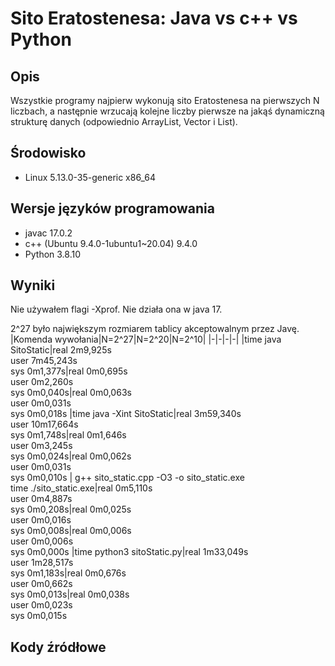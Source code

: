 # Sito Eratostenesa: Java vs c++ vs Python

## Opis

Wszystkie programy najpierw wykonują sito Eratostenesa na pierwszych N liczbach, a następnie wrzucają kolejne liczby pierwsze na jakąś dynamiczną strukturę danych (odpowiednio ArrayList, Vector i List).

## Środowisko

- Linux 5.13.0-35-generic x86_64

## Wersje języków programowania

- javac 17.0.2
- c++ (Ubuntu 9.4.0-1ubuntu1~20.04) 9.4.0
- Python 3.8.10

## Wyniki

Nie używałem flagi -Xprof. Nie działa ona w java 17.

2^27 było największym rozmiarem tablicy akceptowalnym przez Javę.
|Komenda wywołania|N=2^27|N=2^20|N=2^10|
|-|-|-|-|
|time java SitoStatic|real 2m9,925s<br>user 7m45,243s<br>sys 0m1,377s|real 0m0,695s<br>user 0m2,260s<br>sys 0m0,040s|real 0m0,063s<br>user 0m0,031s<br>sys 0m0,018s
|time java -Xint SitoStatic|real 3m59,340s<br>user 10m17,664s<br>sys 0m1,748s|real 0m1,646s<br>user 0m3,245s<br>sys 0m0,024s|real 0m0,062s<br>user 0m0,031s<br>sys 0m0,010s
| g++ sito_static.cpp -O3 -o sito_static.exe<br>time ./sito_static.exe|real 0m5,110s<br>user 0m4,887s<br>sys  0m0,208s|real 0m0,025s<br>user 0m0,016s<br>sys 0m0,008s|real 0m0,006s<br>user 0m0,006s<br>sys 0m0,000s
|time python3 sitoStatic.py|real 1m33,049s<br>user 1m28,517s<br>sys 0m1,183s|real 0m0,676s<br>user 0m0,662s<br>sys 0m0,013s|real 0m0,038s<br>user 0m0,023s<br>sys 0m0,015s

## Kody źródłowe
    